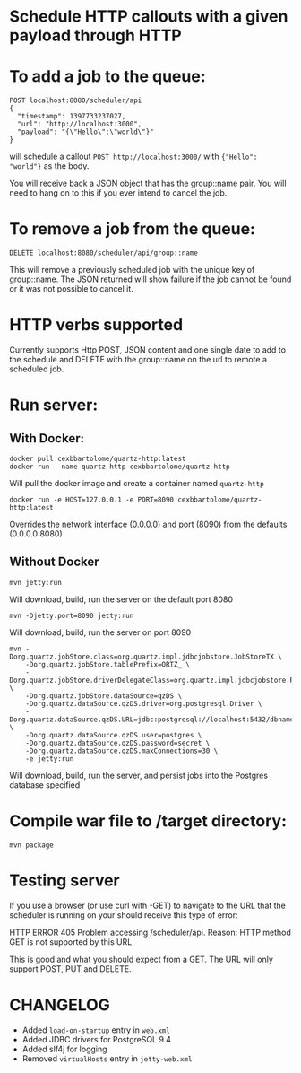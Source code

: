 
Schedule HTTP callouts with a given payload through HTTP
========================================================

# To add a job to the queue:

    POST localhost:8080/scheduler/api
    {
      "timestamp": 1397733237027,
      "url": "http://localhost:3000",
      "payload": "{\"Hello\":\"world\"}"
    }
    
will schedule a callout ```POST http://localhost:3000/``` with ```{"Hello": "world"}``` as the body.

You will receive back a JSON object that has the group::name pair. You will need to hang on to this if you ever intend to cancel the job.

# To remove a job from the queue:

    DELETE localhost:8080/scheduler/api/group::name

This will remove a previously scheduled job with the unique key of group::name. The JSON returned will show failure if the job cannot be found or it was not possible to cancel it. 

# HTTP verbs supported

Currently supports Http POST, JSON content and one single date to add to the schedule and DELETE with the group::name on the url to remote a scheduled job.

# Run server:

## With Docker:

    docker pull cexbbartolome/quartz-http:latest
    docker run --name quartz-http cexbbartolome/quartz-http
    
Will pull the docker image and create a container named ```quartz-http```

    docker run -e HOST=127.0.0.1 -e PORT=8090 cexbbartolome/quartz-http:latest
    
Overrides the network interface (0.0.0.0) and port (8090) from the defaults (0.0.0.0:8080)

## Without Docker

    mvn jetty:run
    
Will download, build, run the server on the default port 8080

    mvn -Djetty.port=8090 jetty:run

Will download, build, run the server on port 8090

    mvn -Dorg.quartz.jobStore.class=org.quartz.impl.jdbcjobstore.JobStoreTX \
        -Dorg.quartz.jobStore.tablePrefix=QRTZ_ \
        -Dorg.quartz.jobStore.driverDelegateClass=org.quartz.impl.jdbcjobstore.PostgreSQLDelegate \
        -Dorg.quartz.jobStore.dataSource=qzDS \
        -Dorg.quartz.dataSource.qzDS.driver=org.postgresql.Driver \
        -Dorg.quartz.dataSource.qzDS.URL=jdbc:postgresql://localhost:5432/dbname \
        -Dorg.quartz.dataSource.qzDS.user=postgres \
        -Dorg.quartz.dataSource.qzDS.password=secret \
        -Dorg.quartz.dataSource.qzDS.maxConnections=30 \
        -e jetty:run

Will download, build, run the server, and persist jobs into the Postgres database specified

# Compile war file to /target directory:

    mvn package 
    
# Testing server

If you use a browser (or use curl with -GET) to navigate to the URL that the scheduler is running on your should receive this type of error:

HTTP ERROR 405
Problem accessing /scheduler/api. Reason:
HTTP method GET is not supported by this URL

This is good and what you should expect from a GET. The URL will only support POST, PUT and DELETE.

# CHANGELOG
- Added `load-on-startup` entry in `web.xml`
- Added JDBC drivers for PostgreSQL 9.4
- Added slf4j for logging
- Removed `virtualHosts` entry in `jetty-web.xml`
